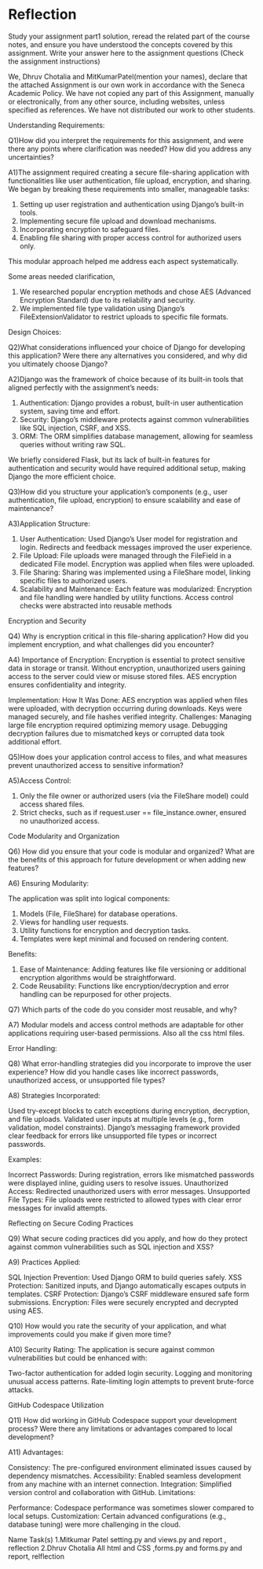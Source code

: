 # Reflection
Study your assignment part1 solution, reread the related part of the course notes, and ensure you have understood the concepts covered by this assignment. Write your answer here to the assignment questions (Check the assignment instructions)

We, Dhruv Chotalia and MitKumarPatel(mention your names), declare that the attached Assignment is our own work in accordance with the Seneca Academic Policy. We have not copied any part of this Assignment, manually or electronically, from any other source, including websites, unless specified as references. We have not distributed our work to other students.

Understanding Requirements:

Q1)How did you interpret the requirements for this assignment, and were there any points where clarification was needed? How did you address any uncertainties?

A1)The assignment required creating a secure file-sharing application with functionalities like user authentication, file upload, encryption, and sharing. We began by breaking these requirements into smaller, manageable tasks:

1) Setting up user registration and authentication using Django’s built-in tools.
2) Implementing secure file upload and download mechanisms.
3) Incorporating encryption to safeguard files.
4) Enabling file sharing with proper access control for authorized users only.

This modular approach helped me address each aspect systematically.


Some areas needed clarification,

1) We researched popular encryption methods and chose AES (Advanced Encryption Standard) due to its reliability and security.
2) We implemented file type validation using Django’s FileExtensionValidator to restrict uploads to specific file formats.

Design Choices:

Q2)What considerations influenced your choice of Django for developing this application? Were there any alternatives you considered, and why did you ultimately choose Django?

A2)Django was the framework of choice because of its built-in tools that aligned perfectly with the assignment’s needs:

1) Authentication: Django provides a robust, built-in user authentication system, saving time and effort.
2) Security: Django’s middleware protects against common vulnerabilities like SQL injection, CSRF, and XSS.
3) ORM: The ORM simplifies database management, allowing for seamless queries without writing raw SQL.

We briefly considered Flask, but its lack of built-in features for authentication and security would have required additional setup, making Django the more efficient choice.

Q3)How did you structure your application’s components (e.g., user authentication, file upload, encryption) to ensure scalability and ease of maintenance?

A3)Application Structure:

1) User Authentication: Used Django’s User model for registration and login. Redirects and feedback messages improved the user experience.
2) File Upload: File uploads were managed through the FileField in a dedicated File model. Encryption was applied when files were uploaded.
3) File Sharing: Sharing was implemented using a FileShare model, linking specific files to authorized users.
4) Scalability and Maintenance: Each feature was modularized:
Encryption and file handling were handled by utility functions.
Access control checks were abstracted into reusable methods

Encryption and Security

Q4) Why is encryption critical in this file-sharing application? How did you implement encryption, and what challenges did you encounter?

A4) Importance of Encryption:
Encryption is essential to protect sensitive data in storage or transit. Without encryption, unauthorized users gaining access to the server could view or misuse stored files. AES encryption ensures confidentiality and integrity.

Implementation:
How It Was Done: AES encryption was applied when files were uploaded, with decryption occurring during downloads. Keys were managed securely, and file hashes verified integrity.
Challenges:
Managing large file encryption required optimizing memory usage.
Debugging decryption failures due to mismatched keys or corrupted data took additional effort.

Q5)How does your application control access to files, and what measures prevent unauthorized access to sensitive information?

A5)Access Control:

1) Only the file owner or authorized users (via the FileShare model) could access shared files.
2) Strict checks, such as if request.user == file_instance.owner, ensured no unauthorized access.

Code Modularity and Organization

Q6) How did you ensure that your code is modular and organized? What are the benefits of this approach for future development or when adding new features?

A6) Ensuring Modularity:

The application was split into logical components:
1) Models (File, FileShare) for database operations.
2) Views for handling user requests.
3) Utility functions for encryption and decryption tasks.
4) Templates were kept minimal and focused on rendering content.

Benefits:

1) Ease of Maintenance: Adding features like file versioning or additional encryption algorithms would be straightforward.
2) Code Reusability: Functions like encryption/decryption and error handling can be repurposed for other projects.

Q7) Which parts of the code do you consider most reusable, and why?

A7) Modular models and access control methods are adaptable for other applications requiring user-based permissions. Also all the css html files.

Error Handling:

Q8) What error-handling strategies did you incorporate to improve the user experience? How did you handle cases like incorrect passwords, unauthorized access, or unsupported file types?

A8) Strategies Incorporated:

Used try-except blocks to catch exceptions during encryption, decryption, and file uploads.
Validated user inputs at multiple levels (e.g., form validation, model constraints).
Django’s messaging framework provided clear feedback for errors like unsupported file types or incorrect passwords.

Examples:

Incorrect Passwords: During registration, errors like mismatched passwords were displayed inline, guiding users to resolve issues.
Unauthorized Access: Redirected unauthorized users with error messages.
Unsupported File Types: File uploads were restricted to allowed types with clear error messages for invalid attempts.

Reflecting on Secure Coding Practices

Q9) What secure coding practices did you apply, and how do they protect against common vulnerabilities such as SQL injection and XSS?

A9) Practices Applied:

SQL Injection Prevention: Used Django ORM to build queries safely.
XSS Protection: Sanitized inputs, and Django automatically escapes outputs in templates.
CSRF Protection: Django’s CSRF middleware ensured safe form submissions.
Encryption: Files were securely encrypted and decrypted using AES.

Q10) How would you rate the security of your application, and what improvements could you make if given more time?

A10) Security Rating:
The application is secure against common vulnerabilities but could be enhanced with:

Two-factor authentication for added login security.
Logging and monitoring unusual access patterns.
Rate-limiting login attempts to prevent brute-force attacks.

GitHub Codespace Utilization

Q11) How did working in GitHub Codespace support your development process? Were there any limitations or advantages compared to local development?

A11) Advantages:

Consistency: The pre-configured environment eliminated issues caused by dependency mismatches.
Accessibility: Enabled seamless development from any machine with an internet connection.
Integration: Simplified version control and collaboration with GitHub.
Limitations:

Performance: Codespace performance was sometimes slower compared to local setups.
Customization: Certain advanced configurations (e.g., database tuning) were more challenging in the cloud.



Name	          Task(s)
1.Mitkumar Patel  setting.py and views.py and report , reflection 
2.Dhruv Chotalia  All html and CSS ,forms.py and forms.py and report, relflection

